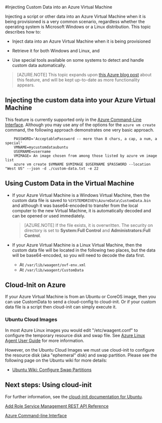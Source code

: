 <properties
	pageTitle="Injecting Custom Data into Azure Virtual Machines"
	description="This topic describes how to inject custom data into an Azure Virtual Machine when the instance is created and how to locate the custom data on either Windows or Linux."
	services="virtual-machines"
	documentationCenter=""
	authors="squillace"
	manager="timlt"
	editor="tysonn"/>

<tags
	ms.service="virtual-machines"
	ms.workload="infrastructure-services"
	ms.tgt_pltfrm="vm-windows"
	ms.devlang="na"
	ms.topic="article"
	ms.date="04/07/2015"
	ms.author="rasquill"/>


#Injecting Custom Data into an Azure Virtual Machine

Injecting a script or other data into an Azure Virtual Machine when it is being provisioned is a very common scenario, regardless whether the operating system is Microsoft Windows or a Linux distribution. This topic describes how to:

- Inject data into an Azure Virtual Machine when it is being provisioned

- Retrieve it for both Windows and Linux, and

- Use special tools available on some systems to detect and handle custom data automatically.

> [AZURE.NOTE] This topic expands upon [this Azure blog post](http://azure.microsoft.com/blog/2014/04/21/custom-data-and-cloud-init-on-windows-azure/) about this feature, and will be kept up-to-date as more functionality appears.

## Injecting the custom data into your Azure Virtual Machine

This feature is currently supported only in the [Azure Command-Line Interface](https://github.com/Azure/azure-sdk-tools-xplat). Although you may use any of the options for the `azure vm create` command, the following approach demonstrates one very basic approach.

```
    PASSWORD='AcceptablePassword -- more than 8 chars, a cap, a num, a special'
    VMNAME=mycustomdataubuntu
    USERNAME=username
    VMIMAGE= An image chosen from among those listed by azure vm image list
    azure vm create $VMNAME $VMIMAGE $USERNAME $PASSWORD --location "West US" --json -d ./custom-data.txt -e 22
```


## Using Custom Data in the Virtual Machine

+ If your Azure Virtual Machine is a Windows Virtual Machine, then the custom data file is saved to `%SYSTEMDRIVE%\AzureData\CustomData.bin` and although it was base64-encoded to transfer from the local computer to the new Virtual Machine, it is automatically decoded and can be opened or used immediately.

   > [AZURE.NOTE] If the file exists, it is overwritten. The security on directory is set to **System:Full Control** and **Administrators:Full Control**.

+ If your Azure Virtual Machine is a Linux Virtual Machine, then the custom data file will be located in the following two places, but the data will be base64-encoded, so you will need to decode the data first.

    + At `/var/lib/waagent/ovf-env.xml`
    + At `/var/lib/waagent/CustomData`



## Cloud-Init on Azure

If your Azure Virtual Machine is from an Ubuntu or CoreOS image, then you can use CustomData to send a cloud-config to cloud-init. Or if your custom data file is a script then cloud-init can simply execute it.

### Ubuntu Cloud Images

In most Azure Linux images you would edit "/etc/waagent.conf" to configure the temporary resource disk and swap file. See [Azure Linux Agent User Guide](virtual-machines-linux-agent-user-guide.md) for more information.

However, on the Ubuntu Cloud Images we must use cloud-init to configure the resource disk (aka "ephemeral" disk) and swap partition.  Please see the following page on the Ubuntu wiki for more details:

 - [Ubuntu Wiki: Configure Swap Partitions](http://go.microsoft.com/fwlink/?LinkID=532955&clcid=0x409)


<!--Every topic should have next steps and links to the next logical set of content to keep the customer engaged-->
## Next steps: Using cloud-init

For further information, see the [cloud-init documentation for Ubuntu](https://help.ubuntu.com/community/CloudInit).

<!--Link references-->
[Add Role Service Management REST API Reference](http://msdn.microsoft.com/library/azure/jj157186.aspx)

[Azure Command-line Interface](https://github.com/Azure/azure-sdk-tools-xplat)
 